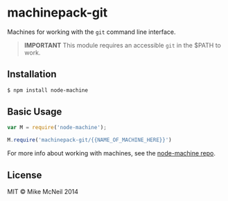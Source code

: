 # machinepack-git

Machines for working with the `git` command line interface.

> **IMPORTANT**
> This module requires an accessible `git` in the $PATH to work.


## Installation

```sh
$ npm install node-machine
```

## Basic Usage

```javascript
var M = require('node-machine');

M.require('machinepack-git/{{NAME_OF_MACHINE_HERE}}')
```

For more info about working with machines, see the [node-machine repo](http://github.com/mikermcneil/node-machine).


## License

MIT &copy; Mike McNeil 2014
